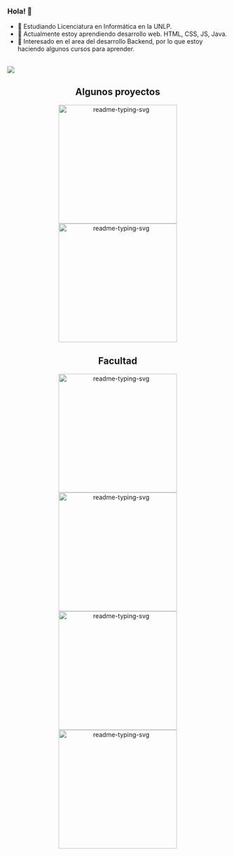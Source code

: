### Hola! 👋

- 🔭 Estudiando Licenciatura en Informática en la UNLP.
- 🌱 Actualmente estoy aprendiendo desarrollo web. HTML, CSS, JS, Java.
- 🎯 Interesado en el area del desarrollo Backend, por lo que estoy haciendo algunos cursos para aprender.
<br>
<img src="https://komarev.com/ghpvc/?username=EMinetto99&color=blue&style=flat-square">
<br>

<div align="center">
  <h2>Algunos proyectos</h2>
  <a href="https://github.com/EMinetto99/Integrador-Frontend-CaC">
    <img width="270" src="https://denvercoder1-github-readme-stats.vercel.app/api/pin/?username=EMinetto99&repo=Integrador-Frontend-CaC&theme=react&bg_color=7c4a2c&title_color=F8D866&icon_color=F8D866&hide_border=true&show_icons=false" alt="readme-typing-svg">
  </a>
  
  <a href="https://github.com/EMinetto99/barberia-Alura">
    <img width="270" src="https://denvercoder1-github-readme-stats.vercel.app/api/pin/?username=EMinetto99&repo=barberia-Alura&theme=react&bg_color=7c4a2c&title_color=F8D866&icon_color=F8D866&hide_border=true&show_icons=false" alt="readme-typing-svg">
  </a>
</div>

<div align="center">
  <h2>Facultad</h2>
  <a href="https://github.com/EMinetto99/Taller-de-Programacion">
    <img width="270" src="https://denvercoder1-github-readme-stats.vercel.app/api/pin/?username=EMinetto99&repo=Taller-de-Programacion&theme=react&bg_color=182752&title_color=2fcff6&icon_color=2fcff6&hide_border=true&show_icons=false" alt="readme-typing-svg">
  </a>
  <a href="https://github.com/EMinetto99/ING1">
    <img width="270" src="https://denvercoder1-github-readme-stats.vercel.app/api/pin/?username=EMinetto99&repo=ING1&theme=react&bg_color=182752&title_color=F8D866&icon_color=F8D866&hide_border=true&show_icons=false" alt="readme-typing-svg">
  </a>
  <a href="https://github.com/EMinetto99/OO1">
    <img width="270" src="https://denvercoder1-github-readme-stats.vercel.app/api/pin/?username=EMinetto99&repo=OO1&theme=react&bg_color=182752&title_color=F8D866&icon_color=F8D866&hide_border=true&show_icons=false" alt="readme-typing-svg">
  </a>
  <a href="https://github.com/EMinetto99/ISO">
    <img width="270" src="https://denvercoder1-github-readme-stats.vercel.app/api/pin/?username=EMinetto99&repo=ISO&theme=react&bg_color=182752&title_color=F8D866&icon_color=F8D866&hide_border=true&show_icons=false" alt="readme-typing-svg">
  </a>
</div>
